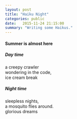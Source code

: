 ```yaml
---
layout: post
title: "Haiku Night"
categories: public
date:   2015-11-24 21:15:00
summary: "Writing some Haikus."
---
```

<h4>Summer is almost here</h4>
<h5>Day time</h5>
<p>
    a creepy crawler
    <br/>
    wondering in the code,
    <br/>
    ice cream break
</p>
<h5>Night time</h5>
<p>
    sleepless nights,
    <br/>
    a mosquito flies around.
    <br/>
    glorious dreams
</p>
